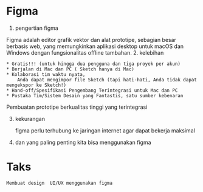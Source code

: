 # Figma
1. pengertian figma

Figma adalah editor grafik vektor dan alat prototipe, sebagian besar berbasis web, yang memungkinkan aplikasi desktop untuk macOS dan Windows dengan fungsionalitas offline tambahan.
2. kelebihan

    * Gratis!!! (untuk hingga dua pengguna dan tiga proyek per akun)
    * Berjalan di Mac dan PC ( Sketch hanya di Mac)
    * Kolaborasi tim waktu nyata,
        Anda dapat mengimpor file Sketch (tapi hati-hati, Anda tidak dapat mengekspor ke Sketch!)
    * Hand-off/Spesifikasi Pengembang Terintegrasi untuk Mac dan PC
    * Pustaka Tim/Sistem Desain yang Fantastis, satu sumber kebenaran
Pembuatan prototipe berkualitas tinggi yang terintegrasi

3. kekurangan

    figma perlu terhubung ke jaringan internet agar dapat bekerja maksimal
4. dan yang paling penting kita bisa menggunakan figma

# Taks

    Membuat design  UI/UX menggunakan figma 

    